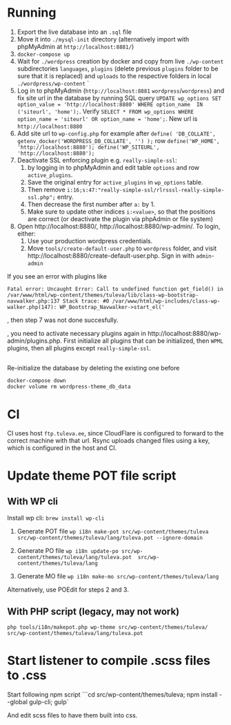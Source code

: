 # Running

1. Export the live database into an `.sql` file
2. Move it into `./mysql-init` directory (alternatively import with phpMyAdmin at `http://localhost:8881/`)
3. `docker-compose up`
4. Wait for `./wordpress` creation by docker and copy from live `./wp-content` subdirectories `languages`, `plugins` (delete previous `plugins` folder to be sure that it is replaced) and `uploads` to the respective folders in local `./wordpress/wp-content` `
5. Log in to phpMyAdmin (`http://localhost:8881` `wordpress`/`wordpress`) and fix site url in the database by running SQL query
`UPDATE wp_options SET option_value = 'http://localhost:8880' WHERE option_name  IN ('siteurl', 'home');`. Verify
`SELECT * FROM wp_options WHERE option_name = 'siteurl' OR option_name = 'home';`. New url is `http://localhost:8880`
6. Add site url to `wp-config.php` for example after `define( 'DB_COLLATE', getenv_docker('WORDPRESS_DB_COLLATE', '') );` row
   `define('WP_HOME', 'http://localhost:8880');
define('WP_SITEURL', 'http://localhost:8880');`
7. Deactivate SSL enforcing plugin e.g. `really-simple-ssl`:
    1. by logging in to phpMyAdmin and edit table `options` and row `active_plugins`.
    2. Save the original entry for `active_plugins` in `wp_options` table.
    3. Then remove `i:16;s:47:"really-simple-ssl/rlrsssl-really-simple-ssl.php";` entry.
    4. Then decrease the first number after `a:` by 1.
    5. Make sure to update other indices `i:<value>`, so that the positions are correct (or deactivate the plugin via phpAdmin or file system)
8. Open http://localhost:8880/, http://localhost:8880/wp-admin/. To login, either:
    1. Use your production wordpress credentials.
    2. Move `tools/create-default-user.php` to `wordpress` folder, and visit http://localhost:8880/create-default-user.php. Sign in with `admin`-`admin`

If you see an error with plugins like

```
Fatal error: Uncaught Error: Call to undefined function get_field() in /var/www/html/wp-content/themes/tuleva/lib/class-wp-bootstrap-navwalker.php:137 Stack trace: #0 /var/www/html/wp-includes/class-wp-walker.php(147): WP_Bootstrap_Navwalker->start_el('
```

, then step 7 was not done succesfully.

, you need to activate necessary plugins again in http://localhost:8880/wp-admin/plugins.php.
First initialize all plugins that can be initialized, then `WPML` plugins, then all plugins except `really-simple-ssl`.

##

Re-initialize the database by deleting the existing one before

```
docker-compose down
docker volume rm wordpress-theme_db_data
```

# CI
CI uses host `ftp.tuleva.ee`, since CloudFlare is configured to forward to the correct machine with that url.
Rsync uploads changed files using a key, which is configured in the host and CI.

# Update theme POT file script

## With WP cli

Install wp cli:
`brew install wp-cli`

1. Generate POT file `wp i18n make-pot src/wp-content/themes/tuleva src/wp-content/themes/tuleva/lang/tuleva.pot --ignore-domain`

2. Generate PO file `wp i18n update-po src/wp-content/themes/tuleva/lang/tuleva.pot  src/wp-content/themes/tuleva/lang`

3. Generate MO file `wp i18n make-mo src/wp-content/themes/tuleva/lang`

Alternatively, use POEdit for steps 2 and 3.

## With PHP script (legacy, may not work)
`php tools/i18n/makepot.php wp-theme src/wp-content/themes/tuleva/ src/wp-content/themes/tuleva/lang/tuleva.pot`


# Start listener to compile .scss files to .css

Start following npm script
```cd src/wp-content/themes/tuleva; npm install --global gulp-cli; gulp`

And edit scss files to have them built into css.
